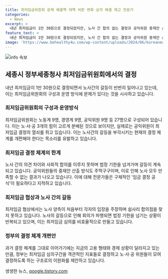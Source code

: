 ```yaml
---
title: 최저임금위원회 문제 해결책 대책 비판 변화 심각 해결 재고 전문가
categories:
  - News
excerpt: >
  내년 최저임금이 1만 30원으로 결정되었지만, 노사 간 합의 없는 결정과 공익위원 중재안 산출 방식의 문제 등 최저임금위원회의 구조와 운영 방식에 대한 비판이 제기되고 있습니다. 노사의 갈등과 투쟁으로 회의가 비효율적으로 진행되고, 최저임금 결정 과정을 더 투쟁이 아닌 협상으로 여길 필요가 있다는 목소리도 나오고 있습니다. 현재의 결정 체계를 유지하기에는 사회적 갈등을 최소화하기 위한 변화가 필요하며, 이를 위한 공론화가 요구되고 있습니다.
feature_text: >
  내년 최저임금이 1만 30원으로 결정되었지만, 노사 간 합의 없는 결정과 공익위원 중재안 산출 방식의 문제 등 최저임금위원회의 구조와 운영 방식에 대한 비판이 제기되고 있습니다. 노사의 갈등과 투쟁으로 회의가 비효율적으로 진행되고, 최저임금 결정 과정을 더 투쟁이 아닌 협상으로 여길 필요가 있다는 목소리도 나오고 있습니다. 현재의 결정 체계를 유지하기에는 사회적 갈등을 최소화하기 위한 변화가 필요하며, 이를 위한 공론화가 요구되고 있습니다.
image: 'https://www.behealthy4u.com/wp-content/uploads/2024/06/koreanews.jpg'
---
```


<p><img src="https://www.behealthy4u.com/wp-content/uploads/2024/06/koreanews.jpg" alt="info 속보" /></p>

<h2 data-ke-size="size26">세종시 정부세종청사 최저임금위원회에서의 결정</h2>

<p data-ke-size="size16">내년 최저임금이 1만 30원으로 결정되면서 노사간의 갈등이 빈번히 일어나고 있는데, 이는 최저임금위원회의 구성과 운영 방식에 문제가 있다는 것을 시사하고 있습니다.</p>

<h3>최저임금위원회의 구성과 운영방식</h3>

<p data-ke-size="size16">최저임금위원회는 노동계 9명, 경영계 9명, 공익위원 9명 등 27명으로 구성되어 있습니다. 이는 노·사·공 3개의 힘이 고르게 분배된 것으로 보이지만, 실제로는 공익위원이 최저임금 결정의 열쇠를 쥐고 있습니다. 이는 노사간의 갈등을 부각시키는 현재의 결정 체계를 개편해야 한다는 목소리를 유발하고 있습니다.</p>

<h3>최저임금 결정 체계의 한계</h3>

<p data-ke-size="size16">노사 간의 의견 차이와 사회적 합의를 이루지 못하며 법정 기한을 넘겨가며 갈등이 계속되고 있습니다. 공익위원들의 중재안 산출 방식도 주먹구구이며, 이로 인해 노사 모두 만족할 수 없는 결과가 나오고 있습니다. 이에 대해 전문가들은 구체적인 '임금 결정 공식'이 필요하다고 지적하고 있습니다.</p>

<h3>최저임금 협상과 노사 간의 갈등</h3>

<p data-ke-size="size16">최저임금 협상에서는 노사 양측이 처음부터 각자의 입장을 주장하며 쉽사리 합의점을 찾지 못하고 있습니다. 노사의 갈등으로 인해 회의가 파행되면 법정 기한을 넘기는 상황이 반복되고 있으며, 이는 최저임금 심의를 비효율적으로 만들고 있습니다.</p>

<h3>정부의 결정 체계 개편안</h3>

<p data-ke-size="size16">과거 결정 체계를 그대로 이어가기에는 지금의 고용 형태와 경제 상황이 달라지고 있는 만큼, 정부는 최저임금 심의구간을 객관적인 지표들로 결정하고 노·사·공 위원들이 모여 결정하도록 하는 구조로의 이원화를 제안하고 있습니다.</p>
생생한 뉴스, <a href="https://qoogle.tistory.com" rel="dofollow">qoogle.tistory.com</a>


